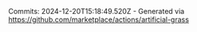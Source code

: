 Commits: 2024-12-20T15:18:49.520Z - Generated via https://github.com/marketplace/actions/artificial-grass
<br>
